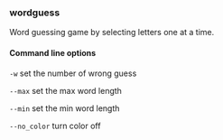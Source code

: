 ### wordguess

Word guessing game by selecting letters one at a time.

#### Command line options
```-w``` set the number of wrong guess

```--max``` set the max word length

```--min``` set the min word length

```--no_color``` turn color off